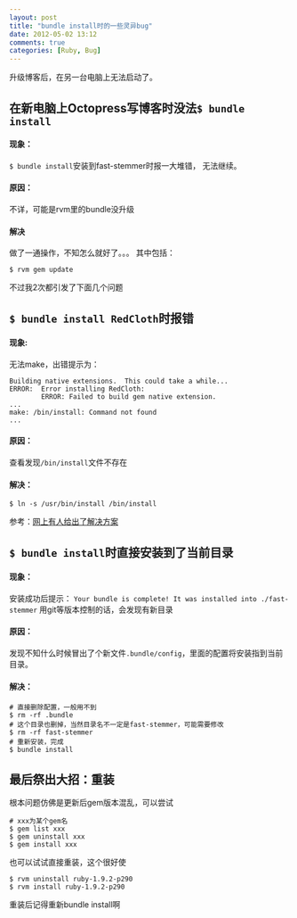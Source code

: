 ```yaml
---
layout: post
title: "bundle install时的一些灵异bug"
date: 2012-05-02 13:12
comments: true
categories: [Ruby, Bug]
---
```

升级博客后，在另一台电脑上无法启动了。

## 在新电脑上Octopress写博客时没法`$ bundle install`
#### 现象：
`$ bundle install`安装到fast-stemmer时报一大堆错，
无法继续。
#### 原因：
不详，可能是rvm里的bundle没升级
#### 解决
做了一通操作，不知怎么就好了。。。
其中包括：
```
$ rvm gem update
```
不过我2次都引发了下面几个问题

## `$ bundle install RedCloth`时报错
#### 现象:
无法make，出错提示为：
```
Building native extensions.  This could take a while...
ERROR:  Error installing RedCloth:
        ERROR: Failed to build gem native extension.
...
make: /bin/install: Command not found
...
```
#### 原因：
查看发现`/bin/install`文件不存在
#### 解决：
```
$ ln -s /usr/bin/install /bin/install
```
参考：[网上有人给出了解决方案](http://jgarber.lighthouseapp.com/projects/13054/tickets/245)


## `$ bundle install`时直接安装到了当前目录  
#### 现象：
安装成功后提示：
`Your bundle is complete! It was installed into ./fast-stemmer`
用git等版本控制的话，会发现有新目录
#### 原因：
发现不知什么时候冒出了个新文件`.bundle/config`，里面的配置将安装指到当前目录。
#### 解决：
```
# 直接删除配置，一般用不到
$ rm -rf .bundle
# 这个目录也删掉，当然目录名不一定是fast-stemmer，可能需要修改
$ rm -rf fast-stemmer
# 重新安装，完成
$ bundle install
```

## 最后祭出大招：重装
根本问题仿佛是更新后gem版本混乱，可以尝试
```
# xxx为某个gem名
$ gem list xxx
$ gem uninstall xxx
$ gem install xxx
```
也可以试试直接重装，这个很好使
```
$ rvm uninstall ruby-1.9.2-p290
$ rvm install ruby-1.9.2-p290
```
重装后记得重新bundle install啊
